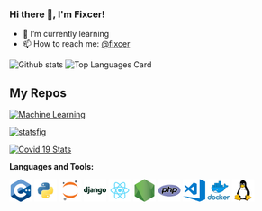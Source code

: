 ### Hi there 👋, I'm Fixcer!

- 🌱 I’m currently learning 
- 📫 How to reach me: <a href="https://facebook.com/fixcer">@fixcer</a> 

![Github stats](https://github-readme-stats.vercel.app/api?username=fixcer&theme=buefy&show_icons=true&count_private=true)
![Top Languages Card](https://github-readme-stats.vercel.app/api/top-langs/?username=fixcer&layout=compact)

## My Repos

[![Machine Learning](https://github-readme-stats.vercel.app/api/pin/?username=fixcer&repo=ml&show_owner=true)](https://github.com/fixcer/ml)

[![statsfig](https://github-readme-stats.vercel.app/api/pin/?username=fixcer&repo=weatherbot&show_owner=true)](https://github.com/fixcer/weatherbot)

[![Covid 19 Stats](https://github-readme-stats.vercel.app/api/pin/?username=fixcer&repo=learn-reactjs&show_owner=true)](https://github.com/fixcer/learn-reactjs)

**Languages and Tools:**  

<code><img height="40" src="https://raw.githubusercontent.com/github/explore/master/topics/cpp/cpp.png"></code>
<code><img height="40" src="https://raw.githubusercontent.com/github/explore/master/topics/python/python.png"></code>
<code><img height="40" src="https://raw.githubusercontent.com/github/explore/master/topics/jupyter-notebook/jupyter-notebook.png"></code>
<code><img height="40" src="https://raw.githubusercontent.com/github/explore/master/topics/django/django.png"></code>
<code><img height="40" src="https://raw.githubusercontent.com/github/explore/master/topics/react/react.png"></code>
<code><img height="40" src="https://raw.githubusercontent.com/github/explore/master/topics/nodejs/nodejs.png"></code>
<code><img height="40" src="https://raw.githubusercontent.com/github/explore/master/topics/php/php.png"></code>
<code><img height="40" src="https://raw.githubusercontent.com/github/explore/master/topics/visual-studio-code/visual-studio-code.png"></code>
<code><img height="40" src="https://raw.githubusercontent.com/github/explore/master/topics/docker/docker.png"></code>
<code><img height="40" src="https://raw.githubusercontent.com/github/explore/master/topics/linux/linux.png"></code>
